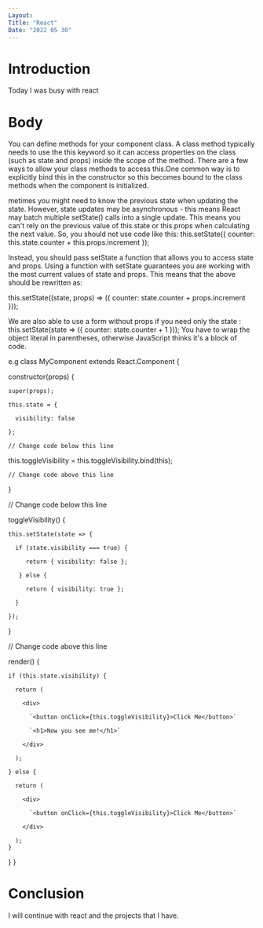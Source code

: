 ```yaml
---
Layout:
Title: "React"
Date: "2022 05 30"
---
```


# Introduction
Today I was busy with react

# Body
You can define methods for your component class. A class method typically needs to use the this keyword so it can access properties on the class (such as state and props) inside the scope of the method. There are a few ways to allow your class methods to access this.One common way is to explicitly bind this in the constructor so this becomes bound to the class methods when the component is initialized.

metimes you might need to know the previous state when updating the state. However, state updates may be asynchronous - this means React may batch multiple setState() calls into a single update. This means you can't rely on the previous value of this.state or this.props when calculating the next value. So, you should not use code like this:
this.setState({
  counter: this.state.counter + this.props.increment
});

Instead, you should pass setState a function that allows you to access state and props. Using a function with setState guarantees you are working with the most current values of state and props. This means that the above should be rewritten as:

this.setState((state, props) => ({
  counter: state.counter + props.increment
}));

We are also able to use a form without props if you need only the state :
this.setState(state => ({
  counter: state.counter + 1
}));
You have to wrap the object literal in parentheses, otherwise JavaScript thinks it's a block of code.

e.g 
class MyComponent extends React.Component {

  constructor(props) {

    super(props);

    this.state = {

      visibility: false

    };

    // Change code below this line

this.toggleVisibility = this.toggleVisibility.bind(this);

    // Change code above this line

  }

  // Change code below this line

toggleVisibility() {

    this.setState(state => {

      if (state.visibility === true) {

         return { visibility: false };

       } else {

         return { visibility: true };

      }

    });

  }

  // Change code above this line

  render() {

    if (this.state.visibility) {

      return (

        <div>

          `<button onClick={this.toggleVisibility}>Click Me</button>`

          `<h1>Now you see me!</h1>`

        </div>

      );

    } else {

      return (

        <div>

          `<button onClick={this.toggleVisibility}>Click Me</button>`

        </div>

      );
    }
  }
}


# Conclusion
I will continue with react and the projects that I have.